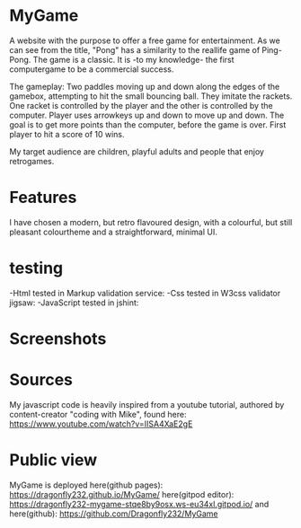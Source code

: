 # MyGame
A website with the purpose to offer a free game for entertainment.
As we can see from the title, "Pong" has a similarity to the reallife game of Ping-Pong.
The game is a classic. It is -to my knowledge- the first computergame to be a commercial success.

The gameplay:
Two paddles moving up and down along the edges of the gamebox, attempting to hit the small bouncing ball. They imitate the rackets.
One racket is controlled by the player and the other is controlled by the computer. Player uses arrowkeys up and down to move up and down.
The goal is to get more points than the computer, before the game is over. First player to hit a score of 10 wins.

My target audience are children, playful adults and people that enjoy retrogames.


# Features
I have chosen a modern, but retro flavoured design, with a colourful, but still pleasant colourtheme and a straightforward, minimal UI.  

# testing

 -Html tested in Markup validation service:
 -Css tested in W3css validator jigsaw:
 -JavaScript tested in jshint:

# Screenshots

# Sources
My javascript code is heavily inspired from a youtube tutorial, authored by content-creator "coding with Mike", found here:
https://www.youtube.com/watch?v=IISA4XaE2gE

# Public view
MyGame is deployed here(github pages): https://dragonfly232.github.io/MyGame/  here(gitpod editor): https://dragonfly232-mygame-stqe8by9osx.ws-eu34xl.gitpod.io/ and here(github): https://github.com/Dragonfly232/MyGame

